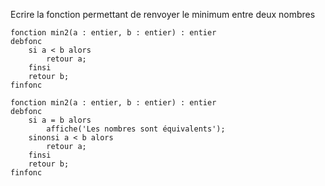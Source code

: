 Ecrire la fonction permettant de renvoyer le minimum entre deux nombres 

```
fonction min2(a : entier, b : entier) : entier
debfonc
	si a < b alors
		retour a;
	finsi
	retour b;
finfonc
```

```
fonction min2(a : entier, b : entier) : entier
debfonc
	si a = b alors
		affiche('Les nombres sont équivalents');
	sinonsi a < b alors
		retour a;
	finsi
	retour b;
finfonc
```

